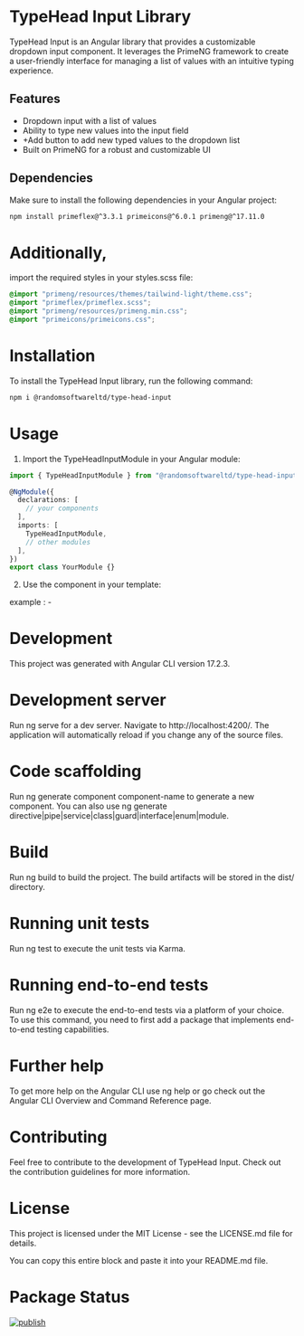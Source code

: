 # TypeHead Input Library

TypeHead Input is an Angular library that provides a customizable dropdown input component. It leverages the PrimeNG framework to create a user-friendly interface for managing a list of values with an intuitive typing experience.

## Features

- Dropdown input with a list of values
- Ability to type new values into the input field
- +Add button to add new typed values to the dropdown list
- Built on PrimeNG for a robust and customizable UI

## Dependencies

Make sure to install the following dependencies in your Angular project:

```bash
npm install primeflex@^3.3.1 primeicons@^6.0.1 primeng@^17.11.0
```

# Additionally,

import the required styles in your styles.scss file:

```scss
@import "primeng/resources/themes/tailwind-light/theme.css";
@import "primeflex/primeflex.scss";
@import "primeng/resources/primeng.min.css";
@import "primeicons/primeicons.css";
```

# Installation

To install the TypeHead Input library, run the following command:

```bash
npm i @randomsoftwareltd/type-head-input
```

# Usage

1. Import the TypeHeadInputModule in your Angular module:

```typescript
import { TypeHeadInputModule } from "@randomsoftwareltd/type-head-input";

@NgModule({
  declarations: [
    // your components
  ],
  imports: [
    TypeHeadInputModule,
    // other modules
  ],
})
export class YourModule {}
```

2. Use the <typeHeadInput> component in your template:

example : -

<form [formGroup]="consumerForm">
  <typeHeadInput
    labelText="Year"
    labelStyleClass="font-medium text-sm w-full mb-2 block"
    typeHeadStyleClass="custom-dropdown"
    [disabled]="consumerForm.get('year')?.disabled ?? false"
    [control]="getFormControl['year'] | formControl"
    [dropDownStyleClass]="customSelectInputClass"
    [placeholder]="'Year'"
    [name]="'value'"
    [isNumberInput]="true"
    [serverSideSearchCallback]="yearCallBackFunction"
    [enableServerSideData]="true"
    [customFieldText]="'Year'"
    (newValue)="changeSelectedText($event)"
  ></typeHeadInput>
</form>

# Development

This project was generated with Angular CLI version 17.2.3.

# Development server

Run ng serve for a dev server. Navigate to http://localhost:4200/. The application will automatically reload if you change any of the source files.

# Code scaffolding

Run ng generate component component-name to generate a new component. You can also use ng generate directive|pipe|service|class|guard|interface|enum|module.

# Build

Run ng build to build the project. The build artifacts will be stored in the dist/ directory.

# Running unit tests

Run ng test to execute the unit tests via Karma.

# Running end-to-end tests

Run ng e2e to execute the end-to-end tests via a platform of your choice. To use this command, you need to first add a package that implements end-to-end testing capabilities.

# Further help

To get more help on the Angular CLI use ng help or go check out the Angular CLI Overview and Command Reference page.

# Contributing

Feel free to contribute to the development of TypeHead Input. Check out the contribution guidelines for more information.

# License

This project is licensed under the MIT License - see the LICENSE.md file for details.

You can copy this entire block and paste it into your README.md file.

# Package Status

[![publish](https://github.com/RandomSoftwareSL/primeng-custom-typehead-dropdown/actions/workflows/npm-publish.yml/badge.svg)](https://github.com/RandomSoftwareSL/primeng-custom-typehead-dropdown/actions/workflows/npm-publish.yml)
